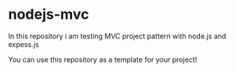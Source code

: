 # nodejs-mvc
In this repository i am testing MVC project pattern with node.js and expess.js

You can use this repository as a template for your project!
